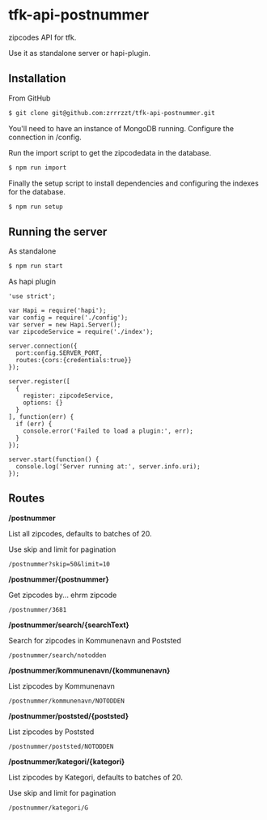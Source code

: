 # tfk-api-postnummer
zipcodes API for tfk.

Use it as standalone server or hapi-plugin.

## Installation

From GitHub

```sh
$ git clone git@github.com:zrrrzzt/tfk-api-postnummer.git
```

You'll need to have an instance of MongoDB running. Configure the connection in /config.

Run the import script to get the zipcodedata in the database.

```sh
$ npm run import
```

Finally the setup script to install dependencies and configuring the indexes for the database.

```sh
$ npm run setup
```

## Running the server

As standalone

```sh
$ npm run start
```

As hapi plugin

```jaascript
'use strict';

var Hapi = require('hapi');
var config = require('./config');
var server = new Hapi.Server();
var zipcodeService = require('./index');

server.connection({
  port:config.SERVER_PORT,
  routes:{cors:{credentials:true}}
});

server.register([
  {
    register: zipcodeService,
    options: {}
  }
], function(err) {
  if (err) {
    console.error('Failed to load a plugin:', err);
  }
});

server.start(function() {
  console.log('Server running at:', server.info.uri);
});
```

## Routes

**/postnummer**

List all zipcodes, defaults to batches of 20.

Use skip and limit for pagination

```
/postnummer?skip=50&limit=10
```

**/postnummer/{postnummer}**

Get zipcodes by... ehrm zipcode

```
/postnummer/3681
```

**/postnummer/search/{searchText}**

Search for zipcodes in Kommunenavn and Poststed

```
/postnummer/search/notodden
```

**/postnummer/kommunenavn/{kommunenavn}**

List zipcodes by Kommunenavn

```
/postnummer/kommunenavn/NOTODDEN
```

**/postnummer/poststed/{poststed}**

List zipcodes by Poststed

```
/postnummer/poststed/NOTODDEN
```

**/postnummer/kategori/{kategori}**

List zipcodes by Kategori, defaults to batches of 20.

Use skip and limit for pagination

```
/postnummer/kategori/G
```